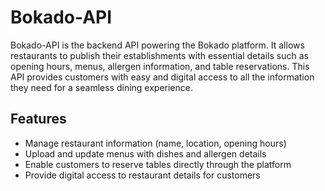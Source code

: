 # Bokado-API

Bokado-API is the backend API powering the Bokado platform. It allows restaurants to publish their establishments with essential details such as opening hours, menus, allergen information, and table reservations. This API provides customers with easy and digital access to all the information they need for a seamless dining experience.

## Features

- Manage restaurant information (name, location, opening hours)
- Upload and update menus with dishes and allergen details
- Enable customers to reserve tables directly through the platform
- Provide digital access to restaurant details for customers